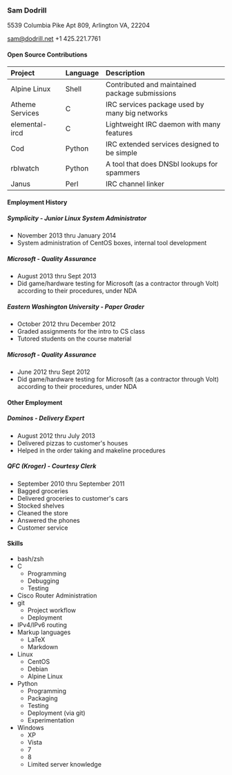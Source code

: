 ### Sam Dodrill

5539 Columbia Pike Apt 809, Arlington VA, 22204

<sam@dodrill.net> +1 425.221.7761

#### Open Source Contributions

| Project         | Language | Description                                    |
|:--------------- |:-------- |:---------------------------------------------- |
| Alpine Linux    | Shell    | Contributed and maintained package submissions |
| Atheme Services | C        | IRC services package used by many big networks |
| elemental-ircd  | C        | Lightweight IRC daemon with many features      |
| Cod             | Python   | IRC extended services designed to be simple    |
| rblwatch        | Python   | A tool that does DNSbl lookups for spammers    |
| Janus           | Perl     | IRC channel linker                             |

#### Employment History

##### Symplicity - Junior Linux System Administrator

 - November 2013 thru January 2014
 - System administration of CentOS boxes, internal tool development

##### Microsoft - Quality Assurance

 - August 2013 thru Sept 2013
 - Did game/hardware testing for Microsoft (as a contractor through Volt) 
 according to their procedures, under NDA

##### Eastern Washington University - Paper Grader

 - October 2012 thru December 2012
 - Graded assignments for the intro to CS class
 - Tutored students on the course material

##### Microsoft - Quality Assurance

 - June 2012 thru Sept 2012
 - Did game/hardware testing for Microsoft (as a contractor through Volt) 
 according to their procedures, under NDA

#### Other Employment

##### Dominos - Delivery Expert

 - August 2012 thru July 2013
 - Delivered pizzas to customer's houses
 - Helped in the order taking and makeline procedures

##### QFC (Kroger) - Courtesy Clerk

 - September 2010 thru September 2011
 - Bagged groceries
 - Delivered groceries to customer's cars
 - Stocked shelves
 - Cleaned the store
 - Answered the phones
 - Customer service

#### Skills

 - bash/zsh
 - C
   - Programming
   - Debugging
   - Testing
 - Cisco Router Administration
 - git
   - Project workflow
   - Deployment
 - IPv4/IPv6 routing
 - Markup languages
   - LaTeX
   - Markdown
 - Linux
   - CentOS
   - Debian
   - Alpine Linux
 - Python
   - Programming
   - Packaging
   - Testing
   - Deployment (via git)
   - Experimentation
 - Windows
   - XP
   - Vista
   - 7
   - 8
   - Limited server knowledge

